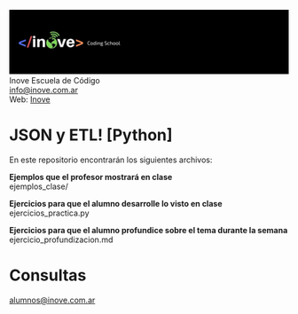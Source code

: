 ![Inove banner](/inove.jpg)
Inove Escuela de Código\
info@inove.com.ar\
Web: [Inove](http://inove.com.ar)

# JSON y ETL! [Python]
En este repositorio encontrarán los siguientes archivos:

__Ejemplos que el profesor mostrará en clase__\
ejemplos_clase/

__Ejercicios para que el alumno desarrolle lo visto en clase__\
ejercicios_practica.py

__Ejercicios para que el alumno profundice sobre el tema durante la semana__\
ejercicio_profundizacion.md

# Consultas
alumnos@inove.com.ar

